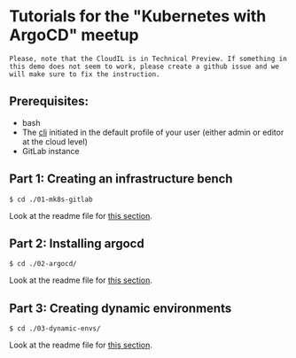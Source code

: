 # Tutorials for the "Kubernetes with ArgoCD" meetup

```
Please, note that the CloudIL is in Technical Preview. If something in this demo does not seem to work, please create a github issue and we will make sure to fix the instruction.
```

## Prerequisites:

- bash
- The [cli](https://cloudil.co.il/docs/cli/operations/install-cli.html) initiated in the default profile of your user (either admin or editor at the cloud level)
- GitLab instance


## Part 1: Creating an infrastructure bench

```
$ cd ./01-mk8s-gitlab
```

Look at the readme file for [this section](./01-mk8s-gitlab).

## Part 2: Installing argocd

```
$ cd ./02-argocd/
```

Look at the readme file for [this section](./02-argocd/).


## Part 3: Creating dynamic environments

```
$ cd ./03-dynamic-envs/
```

Look at the readme file for [this section](./03-dynamic-envs).
